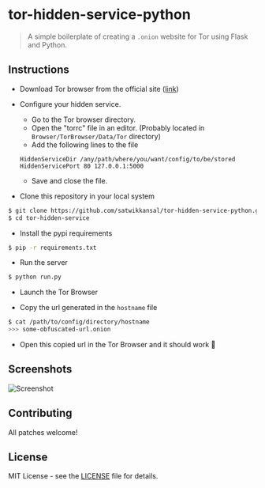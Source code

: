 # tor-hidden-service-python

> A simple boilerplate of creating a `.onion` website for Tor using Flask and Python.


## Instructions

- Download Tor browser from the official site ([link](https://www.torproject.org/download/download))

- Configure your hidden service.
    + Go to the Tor browser directory.
    + Open the "torrc" file in an editor. (Probably located in `Browser/TorBrowser/Data/Tor` directory)
    + Add the following lines to the file
    ```
    HiddenServiceDir /any/path/where/you/want/config/to/be/stored
    HiddenServicePort 80 127.0.0.1:5000
    ```
    + Save and close the file.

- Clone this repository in your local system
```sh
$ git clone https://github.com/satwikkansal/tor-hidden-service-python.git
$ cd tor-hidden-service
```

- Install the pypi requirements
```sh
$ pip -r requirements.txt
```

- Run the server
```sh
$ python run.py
```

- Launch the Tor Browser

- Copy the url generated in the `hostname` file
```sh
$ cat /path/to/config/directory/hostname
>>> some-obfuscated-url.onion
```

- Open this copied url in the Tor Browser and it should work :tada:


## Screenshots

![Screenshot](https://github.com/satwikkansal/tor-hidden-service-python/blob/master/screenshots/front.png)


## Contributing

All patches welcome!


## License

MIT License - see the [LICENSE](https://github.com/satwikkansal/tor-hidden-service-python/blob/master/LICENSE) file for details.
